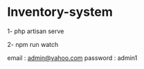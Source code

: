 # Inventory-system

1- php artisan serve 

2- npm run watch 

email : admin@yahoo.com
password : admin1